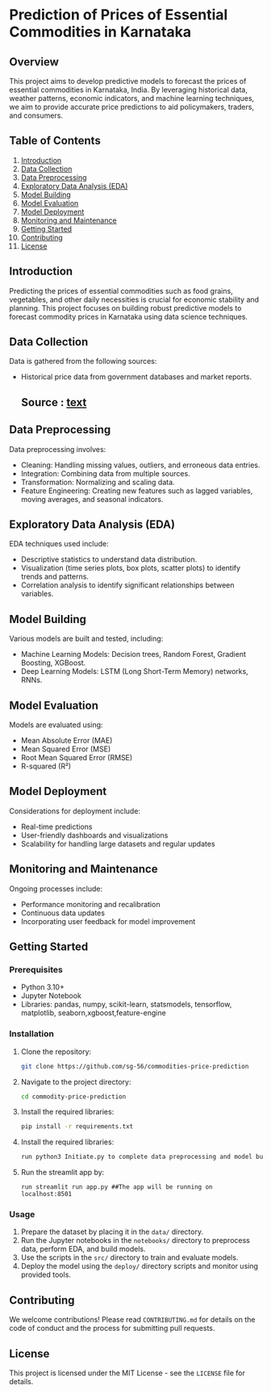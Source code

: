 # Prediction of Prices of Essential Commodities in Karnataka

## Overview
This project aims to develop predictive models to forecast the prices of essential commodities in Karnataka, India. By leveraging historical data, weather patterns, economic indicators, and machine learning techniques, we aim to provide accurate price predictions to aid policymakers, traders, and consumers.

## Table of Contents
1. [Introduction](#introduction)
2. [Data Collection](#data-collection)
3. [Data Preprocessing](#data-preprocessing)
4. [Exploratory Data Analysis (EDA)](#exploratory-data-analysis-eda)
5. [Model Building](#model-building)
6. [Model Evaluation](#model-evaluation)
7. [Model Deployment](#model-deployment)
8. [Monitoring and Maintenance](#monitoring-and-maintenance)
9. [Getting Started](#getting-started)
10. [Contributing](#contributing)
11. [License](#license)

## Introduction
Predicting the prices of essential commodities such as food grains, vegetables, and other daily necessities is crucial for economic stability and planning. This project focuses on building robust predictive models to forecast commodity prices in Karnataka using data science techniques.

## Data Collection
Data is gathered from the following sources:
- Historical price data from government databases and market reports.

   ## Source : [text](https://dataful.in/datasets/19913/)


## Data Preprocessing
Data preprocessing involves:
- Cleaning: Handling missing values, outliers, and erroneous data entries.
- Integration: Combining data from multiple sources.
- Transformation: Normalizing and scaling data.
- Feature Engineering: Creating new features such as lagged variables, moving averages, and seasonal indicators.

## Exploratory Data Analysis (EDA)
EDA techniques used include:
- Descriptive statistics to understand data distribution.
- Visualization (time series plots, box plots, scatter plots) to identify trends and patterns.
- Correlation analysis to identify significant relationships between variables.

## Model Building
Various models are built and tested, including:
- Machine Learning Models: Decision trees, Random Forest, Gradient Boosting, XGBoost.
- Deep Learning Models: LSTM (Long Short-Term Memory) networks, RNNs.

## Model Evaluation
Models are evaluated using:
- Mean Absolute Error (MAE)
- Mean Squared Error (MSE)
- Root Mean Squared Error (RMSE)
- R-squared (R²)

## Model Deployment
Considerations for deployment include:
- Real-time predictions
- User-friendly dashboards and visualizations
- Scalability for handling large datasets and regular updates

## Monitoring and Maintenance
Ongoing processes include:
- Performance monitoring and recalibration
- Continuous data updates
- Incorporating user feedback for model improvement

## Getting Started
### Prerequisites
- Python 3.10+
- Jupyter Notebook
- Libraries: pandas, numpy, scikit-learn, statsmodels, tensorflow, matplotlib, seaborn,xgboost,feature-engine

### Installation
1. Clone the repository:
   ```sh
   git clone https://github.com/sg-56/commodities-price-prediction
   ```
2. Navigate to the project directory:
   ```sh
   cd commodity-price-prediction
   ```
   
3. Install the required libraries:
   ```sh
   pip install -r requirements.txt
   ```

4. Install the required libraries:
   ```sh
   run python3 Initiate.py to complete data preprocessing and model building
   ```

5. Run the streamlit app by:
   ```
   run streamlit run app.py ##The app will be running on localhost:8501
   ```

### Usage
1. Prepare the dataset by placing it in the `data/` directory.
2. Run the Jupyter notebooks in the `notebooks/` directory to preprocess data, perform EDA, and build models.
3. Use the scripts in the `src/` directory to train and evaluate models.
4. Deploy the model using the `deploy/` directory scripts and monitor using provided tools.

## Contributing
We welcome contributions! Please read `CONTRIBUTING.md` for details on the code of conduct and the process for submitting pull requests.

## License
This project is licensed under the MIT License - see the `LICENSE` file for details.
